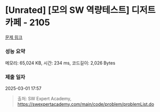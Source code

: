 # [Unrated] [모의 SW 역량테스트] 디저트 카페 - 2105 

[문제 링크](https://swexpertacademy.com/main/code/problem/problemDetail.do?contestProbId=AV5VwAr6APYDFAWu) 

### 성능 요약

메모리: 65,024 KB, 시간: 234 ms, 코드길이: 2,026 Bytes

### 제출 일자

2025-03-01 17:57



> 출처: SW Expert Academy, https://swexpertacademy.com/main/code/problem/problemList.do